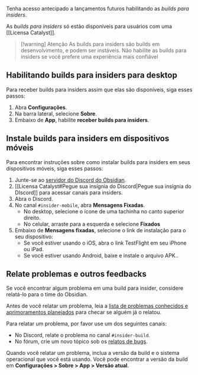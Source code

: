 Tenha acesso antecipado a lançamentos futuros habilitando as *builds para insiders*.

As *builds para insiders* só estão disponíveis para usuários com uma [[Licensa Catalyst]].

> [!warning] Atenção
> As builds para insiders são builds em desenvolvimento, e podem ser instáveis. Não habilite as builds para insiders se você prefere uma experiência mais confiável

## Habilitando builds para insiders para desktop

Para receber builds para insiders assim que elas são disponíveis, siga esses passos:

1. Abra **Configurações**.
2. Na barra lateral, selecione **Sobre**.
3. Embaixo de **App**, habilite **receber builds para insiders**.

## Instale builds para insiders em dispositivos móveis

Para encontrar instruções sobre como instalar builds para insiders em seus dispositivos móveis, siga esses passos:

1. Junte-se ao [servidor do Discord do Obsidian](https://discord.gg/veuWUTm).
2. [[Licensa Catalyst#Pegue sua insígnia do Discord|Pegue sua insígnia do DIscord]] para acessar canais para insiders.
3. Abra o Discord.
4. No canal `#insider-mobile`, abra **Mensagens Fixadas**.
   - No desktop, selecione o ícone de uma tachinha no canto superior direito.
   - No celular, arraste para a esquerda e selecione **Fixados**
5. Embaixo de **Mensagens fixadas**, selecione o link de instalação para o seu dispositivo:
   - Se você estiver usando o iOS, abra o link TestFlight em seu iPhone ou iPad.
   - Se você estiver usando Android, baixe e instale o arquivo APK..

## Relate problemas e outros feedbacks

Se você encontrar algum problema em uma build para insider, considere relatá-lo para o time do Obsidian.

Antes de você relatar um problema, leia a [lista de problemas conhecidos e aprimoramentos planejados](https://forum.obsidian.md/t/list-of-known-issues-and-planned-improvements/14286) para checar se alguém já o relatou.

Para relatar um problema, por favor use um dos seguintes canais:

- No Discord, relate o problema no canal `#insider-build`.
- No fórum, crie um novo tópico sob os [relatos de bugs](https://forum.obsidian.md/c/bug-reports/7).

Quando você relatar um problema, inclua a versão da build e o sistema operacional que você está usando. Você pode encontrar a versão da build em **Configurações > Sobre > App > Versão atual**.
